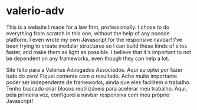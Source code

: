 # valerio-adv

This is a website I made for a law firm, professionally. I chose to do everything from scratch in this one, without the help of any nocode platform. I even wrote my own Javascript for the responsive navbar! I've been trying to create modular structures so I can build these kinds of sites faster, and make them as light as possible. I believe that it's important to not be dependent on any frameworks, even though they can help a lot. 

Site feito para a Valerius Advogados Associados. Aqui eu optei por fazer tudo do zero! Fiquei contente com o resultado. Acho muito importante poder ser independente de frameworks, ainda que eles facilitem o trabalho. Tenho buscado criar blocos reutilizáveis para acelerar meu trabalho. Aqui, pela primeira vez, configurei a navbar responsiva com meu próprio Javascript!
